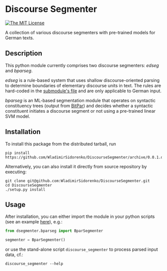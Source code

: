 # Discourse Segmenter

[![The MIT License](https://img.shields.io/dub/l/vibe-d.svg)](http://opensource.org/licenses/MIT)

A collection of various discourse segmenters with pre-trained models for German texts.

## Description

This python module currently comprises two discourse segmenters: *edseg* and *bparseg*.

*edseg* is a rule-based system that uses shallow discourse-oriented parsing to determine boundaries of elementary discourse units in text.  The rules are hard-coded in the [submodule's file](dsegmenter/edseg/clause_segmentation.py) and are only applicable to German input.

*bparseg* is an ML-based segmentation module that operates on syntactic constituency trees (output from [BitPar](http://www.cis.uni-muenchen.de/~schmid/tools/BitPar/)) and decides whether a syntactic constituent initiates a discourse segment or not using a pre-trained linear SVM model.

## Installation

To install this package from the distributed tarball, run
```shell
pip install  https://github.com/WladimirSidorenko/DiscourseSegmenter/archive/0.0.1.dev1.tar.gz
```

Alternatively, you can also install it directly from source repository by executing:
```shell
git clone git@github.com:WladimirSidorenko/DiscourseSegmenter.git
cd DiscourseSegmenter
./setup.py install
```

## Usage

After installation, you can either import the module in your python scripts (see an example [here](scripts/discourse_segmenter)), e.g.:

```python
from dsegmenter.bparseg import BparSegmenter

segmenter = BparSegmenter()
```

or use the stand-alone script `discourse_segmenter` to process parsed input data, cf.:

```shell
discourse_segmenter --help
```
